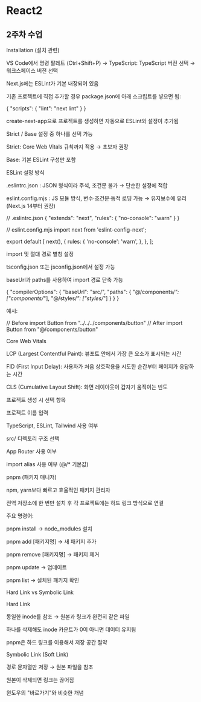 # React2

## 2주차 수업
Installation (설치 관련)

VS Code에서 명령 팔레트 (Ctrl+Shift+P) → TypeScript: TypeScript 버전 선택 → 워크스페이스 버전 선택

Next.js에는 ESLint가 기본 내장되어 있음

기존 프로젝트에 직접 추가할 경우 package.json에 아래 스크립트를 넣으면 됨:

{
  "scripts": {
    "lint": "next lint"
  }
}


create-next-app으로 프로젝트를 생성하면 자동으로 ESLint와 설정이 추가됨

Strict / Base 설정 중 하나를 선택 가능

Strict: Core Web Vitals 규칙까지 적용 → 초보자 권장

Base: 기본 ESLint 구성만 포함

ESLint 설정 방식

.eslintrc.json : JSON 형식이라 주석, 조건문 불가 → 단순한 설정에 적합

eslint.config.mjs : JS 모듈 방식, 변수·조건문·동적 로딩 가능 → 유지보수에 유리 (Next.js 14부터 권장)

// .eslintrc.json
{
  "extends": "next",
  "rules": {
    "no-console": "warn"
  }
}

// eslint.config.mjs
import next from 'eslint-config-next';

export default [
  next(),
  {
    rules: {
      'no-console': 'warn',
    },
  },
];

import 및 절대 경로 별칭 설정

tsconfig.json 또는 jsconfig.json에서 설정 가능

baseUrl과 paths를 사용하여 import 경로 단축 가능

{
  "compilerOptions": {
    "baseUrl": "src/",
    "paths": {
      "@/components/*": ["components/*"],
      "@/styles/*": ["styles/*"]
    }
  }
}


예시:

// Before
import Button from "../../../components/button"
// After
import Button from "@/components/button"

Core Web Vitals

LCP (Largest Contentful Paint): 뷰포트 안에서 가장 큰 요소가 표시되는 시간

FID (First Input Delay): 사용자가 처음 상호작용을 시도한 순간부터 페이지가 응답하는 시간

CLS (Cumulative Layout Shift): 화면 레이아웃이 갑자기 움직이는 빈도

프로젝트 생성 시 선택 항목

프로젝트 이름 입력

TypeScript, ESLint, Tailwind 사용 여부

src/ 디렉토리 구조 선택

App Router 사용 여부

import alias 사용 여부 (@/* 기본값)

pnpm (패키지 매니저)

npm, yarn보다 빠르고 효율적인 패키지 관리자

전역 저장소에 한 번만 설치 후 각 프로젝트에는 하드 링크 방식으로 연결

주요 명령어:

pnpm install → node_modules 설치

pnpm add [패키지명] → 새 패키지 추가

pnpm remove [패키지명] → 패키지 제거

pnpm update → 업데이트

pnpm list → 설치된 패키지 확인

Hard Link vs Symbolic Link

Hard Link

동일한 inode를 참조 → 원본과 링크가 완전히 같은 파일

하나를 삭제해도 inode 카운트가 0이 아니면 데이터 유지됨

pnpm은 하드 링크를 이용해서 저장 공간 절약

Symbolic Link (Soft Link)

경로 문자열만 저장 → 원본 파일을 참조

원본이 삭제되면 링크는 끊어짐

윈도우의 "바로가기"와 비슷한 개념

